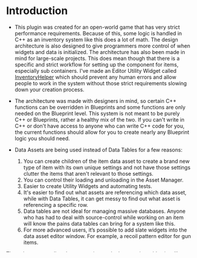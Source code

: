 # Introduction

- This plugin was created for an open-world game that has very strict performance requirements. Because of this, some logic is handled in C++ as an inventory system like this does a lot of math. The design architecture is also designed to give programmers more control of when widgets and data is initialized. The architecture has also been made in mind for large-scale projects.
This does mean though that there is a specific and strict workflow for setting up the component for items, especially sub containers. I've made an Editor Utility Widget called [InventoryHelper](http://inventoryframework.github.io/tools/productivity/#inventory-helper) which should prevent any human errors and allow people to work in the system without those strict requirements slowing down your creation process.

- The architecture was made with designers in mind, so certain C++ functions can be overridden in Blueprints and some functions are only needed on the Blueprint level. This system is not meant to be purely C++ or Blueprints, rather a healthy mix of the two.
If you can't write in C++ or don't have access to anyone who can write C++ code for you, the current functions should allow for you to create nearly any Blueprint logic you should need.

- Data Assets are being used instead of Data Tables for a few reasons:
    1. You can create children of the item data asset to create a brand new type of item with its own unique settings and not have those settings clutter the items that aren't relevant to those settings.
	2. You can control their loading and unloading in the Asset Manager.
	3. Easier to create Utility Widgets and automating tests.
	4. It's easier to find out what assets are referencing which data asset, while with Data Tables, it can get messy to find out what asset is referencing a specific row.
    5. Data tables are not ideal for managing massive databases. Anyone who has had to deal with source-control while working on an item will know the pains data tables can bring for a system like this.
    6. For more advanced users, it’s possible to add slate widgets into the data asset editor window. For example, a recoil pattern editor for gun items.

The only con regarding data assets is you don’t get a nice table view like you get with data tables. But you can use the matrix editor which gives you a similar editor to the data tables and is in some ways even more powerful.


- The plugin was designed to be [**installed locally**](https://inventoryframework.github.io/introduction/firststeps/installingtheplugin/) to your project, not the engine. With how the marketplace works and how the engine works, it was much simpler to make this asset a plugin. This has also had the nice side effect of updating the system to be much easier.
- Many things have been designed to be as abstract as possible and assume as little as possible about YOUR project and creation process. I do not want to dictate any creative vision and I do not want to step on any toes. I’ve tried to keep the system as painless as possible for you to integrate YOUR systems and assets with this inventory system, such as an attribute, ability or crafting system.
